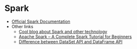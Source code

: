 # Spark

* [Official Spark Documentation](https://spark.apache.org/docs/latest/index.html)
* Other links
  * [Cool blog about Spark and other technology](http://blog.madhukaraphatak.com/)
  * [Apache Spark – A Complete Spark Tutorial for Beginners](https://data-flair.training/blogs/apache-spark-for-beginners/)
  * [Difference between DataSet API and DataFrame API](https://stackoverflow.com/questions/37301226/difference-between-dataset-api-and-dataframe-api)


